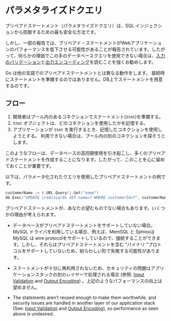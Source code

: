 パラメタライズドクエリ
=====================

プリペアドステートメント（パラメタライズドクエリ）は、SQL インジェクションから防御するための最も安全な方法です。

しかし、一部の報告では、プリペアド・ステートメントがWebアプリケーションのパフォーマンスを低下させる可能性があることが報告されています。したがって、何らかの理由でこの手のデータベースクエリを使用できない場合は、[入力のバリデーション][1]と[出力エンコーディング][2]を読むことを強くお勧めします。

Go は他の言語でのプリペアドステートメントとは異なる動作をします。
接続時にステートメントを準備するのではありません。DB上でステートメントを用意するのです。

## フロー

1. 開発者はプール内のあるコネクションでステートメント(`Stmt`)を準備する。
2. `Stmt` オブジェクトは、どのコネクションを使用したかを記憶する。
3. アプリケーションが `Stmt` を実行するとき、記憶したコネクションを使用しようとする。
   利用できない場合は、プール内の別のコネクションを探そうとします。

このようなフローは、データベースの高同期使用を引き起こし、多くのプリペアドステートメントを作成することになります。したがって、このことを心に留めておくことが重要です。

以下は、パラメータ化されたクエリを使用したプリペアドステートメントの例です。

```go
customerName := r.URL.Query().Get("name")
db.Exec("UPDATE creditcards SET name=? WHERE customerId=?", customerName, 233, 90)
```

プリペアドステートメントが、あなたの望むものでない場合もあります。いくつかの理由が考えられます。

* データベースがプリペアドステートメントをサポートしていない場合。
MySQL ドライバを利用している場合、例えば、MemSQL と SphinxはMySQL は wire protocolをサポートしているので、接続することができます。しかし、それらはプリペアドステートメントを含む "バイナリ "プロトコルをサポートしていないため、紛らわしい形で失敗する可能性があります。

* ステートメントが十分に再利用されないため、セキュリティの問題はアプリケーションスタックの別のレイヤーで処理される場合 (参照: [Input Validation][1] and [Output Encoding][2]) 。上記のようなパフォーマンスの向上は望めません。

* The statements aren’t reused enough to make them worthwhile, and security
  issues are handled in another layer of our application stack
  (See: [Input Validation][1] and [Output Encoding][2]), so performance
  as seen above is undesired.

[1]: ../input-validation/README.md
[2]: ../output-encoding/README.md
